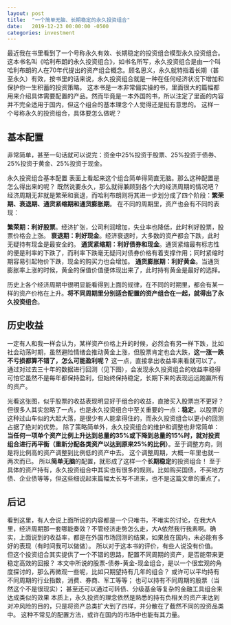 ```yaml
---
layout: post
title:  "一个简单无脑、长期稳定的永久投资组合"
date:   2019-12-23 00:00:00 -0500
categories: investment
---
```


最近我在书里看到了一个号称永久有效、长期稳定的投资组合模型永久投资组合。
这本书名叫《哈利布朗的永久投资组合》，如书名所写，永久投资组合是由一个叫哈利布朗的人在70年代提出的资产组合概念。顾名思义，永久就特指着长期（甚至永久）有效，按书里的话来说，永久投资组合就是一种在任何经济状况下增加和保护你一生积蓄的投资策略。
这本书是一本非常偏实操的书，里面很大的篇幅都用来介绍具体需要配置的产品。然而毕竟是一本外国的书，所以注定了里面的内容并不完全适用于国内，但这个组合的基本理念个人觉得还是挺有意思的。
这样一个号称永久的投资组合，具体要怎么做呢？

## 基本配置

非常简单，甚至一句话就可以说完：资金中25%投资于股票、25%投资于债券、25%投资于黄金、25%投资于现金。

永久投资组合基本配置
表面上看起来这个组合简单得简直无脑。那么这种配置是怎么得出来的呢？
既然说要永久，那么就得兼顾到各个大的经济周期的情况吧？经济周期无非就是繁荣和衰退，而哈利布朗则将其进一步划分成了四个阶段：**繁荣期、衰退期、通货紧缩期和通货膨胀期**。
在不同的周期里，资产也会有不同的表现：

**繁荣期：利好股票**。经济扩张，公司利润增加，失业率也降低，此时利好股票，股票价格会上涨。 **衰退期：利好现金**。经济衰退时，大多数的资产都会下跌，此时无疑持有现金是最安全的。 **通货紧缩期：利好债券和现金**。通货紧缩最有标志性的便是利率的下跌了，而利率下跌毫无疑问对债券价格有着支撑作用；同时紧缩时期容易引起物价下跌，现金的购买力也会增加。 **通货膨胀期：利好黄金**。当通货膨胀率上涨的时候，黄金的保值价值便体现出来了，此时持有黄金是最好的选择。


历史上各个经济周期中很明显能看得到上面的规律，在不同的时期里，都会有某一样的资产价格在上升。**将不同周期里分别适合配置的资产组合在一起，就得出了永久投资组合**。

## 历史收益

一定有人和我一样会认为，某样资产价格上升的时候，必然会有另一样下跌，比如社会动荡时期，虽然避险情绪会推动黄金上涨，但股票肯定也会大跌，**这一涨一跌不亏损都算不错了，怎么可能盈利呢？**
这一点，直接拿出收益率来看就可以了。通过对过去三十年的数据进行回测（见下图），会发现永久投资组合的收益率稳得可怕它虽然不是每年都保持盈利，但始终保持稳定，长期下来的表现远远跑赢所有的资产。

光看这张图，似乎股票的收益表现明显好于组合的收益，直接买入股票岂不更好？
但很多人其实忽略了一点，也是永久投资组合中至关重要的一点：**稳定**。以股票的这种过山车似的大起大落，是很少有人能拿得住的，而永久投资组合以更小的回测占据了绝对的优势。
除了策略简单外，永久投资组合的维护和调整也非常简单：**当任何一项单个资产比例上升达到总量的35%或下降到总量的15%时，就对投资组合进行再平衡（重新分配各类资产以达到原来25%的比例）**。至于调整方向，则是将比例高的资产调整到比例低的资产中去。
这个调整周期，大概一年里也就一两次而已。
所以**简单无脑**的配置，就形成了这样一个**长期稳定**的投资组合！
至于具体的资产持有，永久投资组合中其实也有很多的规则。比如购买国债，不买地方债、企业债等等，但这些细说起来篇幅太长写不进来，也不是这篇文章的重点了。

## 后记

看到这里，有人会说上面所说的内容都是一个只唯书，不唯实的讨论，在我大A里，经济周期那一套哪能奏效？不管经济走势怎么走，大A依然我行我素啊。确实，上面说到的收益率，都是在外国市场回测的结果，如果放在国内，未必能有多好的表现（有时间我可以做做）。
所以对于这本书的评价，有些人说没有价值。
但这个投资组合其实提供了一个不错的思路，配置不同周期的资产，是否能带来更稳定高效的回报？
本文中所说的股票-债券-黄金-现金组合，是以一个很宏观的角度探讨的，那么再微观一些呢，比如只期望持有几年的组合？
或许可以平均持有不同周期的行业指数，消费、券商、军工等等；
也可以持有不同周期的股票（当然这个不是很现实）；
甚至还可以通过可转债、分级基金等复杂的金融工具组合来达成类似的效果
本质上，永久投资的理念依然是熟悉的持有负相关的资产来达到对冲风险的目的，只是将资产总类扩大到了四样，并分散在了截然不同的投资品类中。
这种不常见的配置方法，或许在国内的市场中也能有其力量。

